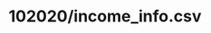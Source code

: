 ---  
schema: schema::102020/income_info.csv  
title: 102020/income_info.csv  
organization: Sample Department  
notes: Used in 1 lineage(s)  
resources:  
  - name: 102020/income_info.csv 
    url: file:/Users/kensu/Customers/Kensu/LoanApproval/PROD/masterdata/prod/102020/income_info.csv 
    format : CSV  
license: None  
category:
  - Education  
maintainer: User  
maintainer_email: UserMail  
---